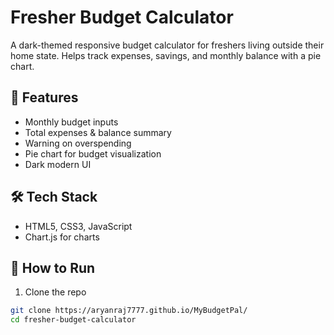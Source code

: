 # Fresher Budget Calculator

A dark-themed responsive budget calculator for freshers living outside their home state. Helps track expenses, savings, and monthly balance with a pie chart.

## 🔧 Features
- Monthly budget inputs
- Total expenses & balance summary
- Warning on overspending
- Pie chart for budget visualization
- Dark modern UI

## 🛠 Tech Stack
- HTML5, CSS3, JavaScript
- Chart.js for charts

## 🚀 How to Run
1. Clone the repo
```bash
git clone https://aryanraj7777.github.io/MyBudgetPal/
cd fresher-budget-calculator
